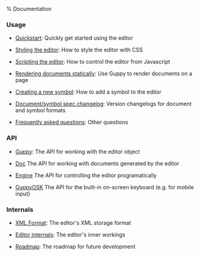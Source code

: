 % Documentation

### Usage

* [Quickstart](quickstart.html):
  Quickly get started using the editor

* [Styling the editor](style.html):
  How to style the editor with CSS

* [Scripting the editor](script.html):
  How to control the editor from Javascript

* [Rendering documents statically](render.html):
  Use Guppy to render documents on a page

* [Creating a new symbol](symbols.html):
  How to add a symbol to the editor

* [Document/symbol spec changelog](version.html):
  Version changelogs for document and symbol formats

* [Frequently asked questions](faq.html):
  Other questions

### API

* [Guppy](../api/guppy-js/2.0.0-alpha.1/Guppy.html): 
  The API for working with the editor object

* [Doc](../api/guppy-js/2.0.0-alpha.1/Doc.html)
  The API for working with documents generated by the editor
  
* [Engine](../api/guppy-js/2.0.0-alpha.1/Engine.htm)
  The API for controlling the editor programatically

* [GuppyOSK](../api/guppy-js/2.0.0-alpha.1/GuppyOSK.html)
  The API for the built-in on-screen keyboard (e.g. for mobile input)

### Internals

* [XML Format](format.html):
  The editor's XML storage format

* [Editor internals](internals.html):
  The editor's inner workings

* [Roadmap](roadmap.html):
  The roadmap for future development
